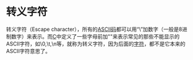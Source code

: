 # 转义字符

转义字符（Escape character），所有的[ASCII码](https://baike.baidu.com/item/ASCII码/99077?fromModule=lemma_inlink)都可以用“\”加数字（一般是8进制数字）来表示。而[C](https://baike.baidu.com/item/C/7252092?fromModule=lemma_inlink)中定义了一些字母前加"\"来表示常见的那些不能显示的ASCII字符，如\0,\t,\n等，就称为转义字符，因为后面的[字符](https://baike.baidu.com/item/字符/4768913?fromModule=lemma_inlink)，都不是它本来的ASCII字符意思了。 